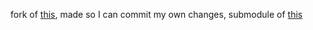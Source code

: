 fork of [this](https://github.com/amix/vimrc), made so I can commit my own changes, submodule of [this](https://github.com/haihala/config)
